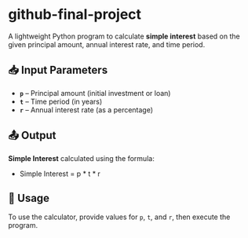 # github-final-project

A lightweight Python program to calculate **simple interest** based on the given principal amount, annual interest rate, and time period.

## 📥 Input Parameters
- **`p`** – Principal amount (initial investment or loan)
- **`t`** – Time period (in years)
- **`r`** – Annual interest rate (as a percentage)

## 📤 Output
**Simple Interest** calculated using the formula:
  
- Simple Interest = p * t * r

## 🚀 Usage
To use the calculator, provide values for `p`, `t`, and `r`, then execute the program.
